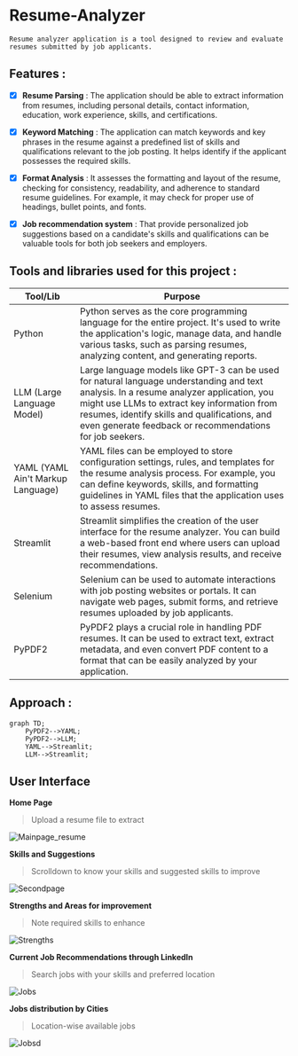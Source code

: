 # Resume-Analyzer
```
Resume analyzer application is a tool designed to review and evaluate resumes submitted by job applicants.
```

 ## Features :
- [x] __Resume Parsing__ : The application should be able to extract information from resumes, including personal details, contact information, education, work experience, skills, and certifications. 
  
- [x] __Keyword Matching__ : The application can match keywords and key phrases in the resume against a predefined list of skills and qualifications relevant to the job posting. It helps identify if the applicant possesses the required skills.

- [x]  __Format Analysis__ : It assesses the formatting and layout of the resume, checking for consistency, readability, and adherence to standard resume guidelines. For example, it may check for proper use of headings, bullet points, and fonts.
  
- [x]  __Job recommendation system__ : That provide personalized job suggestions based on a candidate's skills and qualifications can be valuable tools for both job seekers and employers. 

## Tools and libraries used for this project :

| Tool/Lib | Purpose |
| --- | --- |
| Python |Python serves as the core programming language for the entire project. It's used to write the application's logic, manage data, and handle various tasks, such as parsing resumes, analyzing content, and generating reports. |
| LLM (Large Language Model) | Large language models like GPT-3 can be used for natural language understanding and text analysis. In a resume analyzer application, you might use LLMs to extract key information from resumes, identify skills and qualifications, and even generate feedback or recommendations for job seekers. |
| YAML (YAML Ain't Markup Language) | YAML files can be employed to store configuration settings, rules, and templates for the resume analysis process. For example, you can define keywords, skills, and formatting guidelines in YAML files that the application uses to assess resumes. |
| Streamlit | Streamlit simplifies the creation of the user interface for the resume analyzer. You can build a web-based front end where users can upload their resumes, view analysis results, and receive recommendations. |
| Selenium | Selenium can be used to automate interactions with job posting websites or portals. It can navigate web pages, submit forms, and retrieve resumes uploaded by job applicants.  |
| PyPDF2| PyPDF2 plays a crucial role in handling PDF resumes. It can be used to extract text, extract metadata, and even convert PDF content to a format that can be easily analyzed by your application. |

## Approach :

```mermaid
graph TD;
    PyPDF2-->YAML;
    PyPDF2-->LLM;
    YAML-->Streamlit;
    LLM-->Streamlit;
```
## User Interface 
__Home Page__

> Upload a resume file to extract

![Mainpage_resume](https://github.com/Vengatesan-K/Youtube-Data-Harvesting-and-Warehousing/assets/128688827/8d041755-8ac4-4562-a0d1-68a6d7b44212)

__Skills and Suggestions__

> Scrolldown to know your skills and suggested skills to improve

![Secondpage](https://github.com/Vengatesan-K/Youtube-Data-Harvesting-and-Warehousing/assets/128688827/91dfb777-0a55-4cf3-8595-2c23a02f1c4c)

__Strengths and Areas for improvement__

> Note required skills to enhance 

![Strengths](https://github.com/Vengatesan-K/Youtube-Data-Harvesting-and-Warehousing/assets/128688827/5c26cbf5-e9a0-4876-b10e-5e058f7be55a)

__Current Job Recommendations through LinkedIn__

> Search jobs with your skills and preferred location

![Jobs](https://github.com/Vengatesan-K/Youtube-Data-Harvesting-and-Warehousing/assets/128688827/ba786134-ef01-4e43-8194-18be1c1a5a15)

__Jobs distribution by Cities__

> Location-wise available jobs

![Jobsd](https://github.com/Vengatesan-K/Youtube-Data-Harvesting-and-Warehousing/assets/128688827/af888e48-d275-47e7-910d-aae210a55487)
